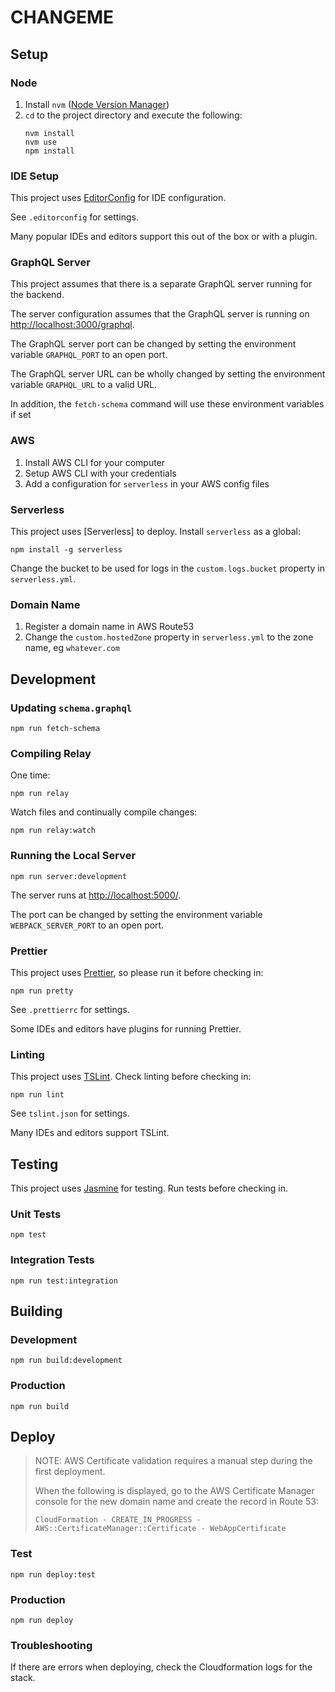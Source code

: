 # CHANGEME

## Setup

### Node

1.  Install `nvm` ([Node Version Manager])
2.  `cd` to the project directory and execute the following:
    ```
    nvm install
    nvm use
    npm install
    ```

### IDE Setup

This project uses [EditorConfig] for IDE configuration.

See `.editorconfig` for settings.

Many popular IDEs and editors support this out of the box or with a plugin.

### GraphQL Server

This project assumes that there is a separate GraphQL server running for the backend.

The server configuration assumes that the GraphQL server is running on [http://localhost:3000/graphql].

The GraphQL server port can be changed by setting the environment variable `GRAPHQL_PORT` to an open port.

The GraphQL server URL can be wholly changed by setting the environment variable `GRAPHQL_URL` to a valid URL.

In addition, the `fetch-schema` command will use these environment variables if set

### AWS

1.  Install AWS CLI for your computer
2.  Setup AWS CLI with your credentials
3.  Add a configuration for `serverless` in your AWS config files

### Serverless

This project uses [Serverless] to deploy. Install `serverless` as a global:

```
npm install -g serverless
```

Change the bucket to be used for logs in the `custom.logs.bucket` property in `serverless.yml`.

### Domain Name

1.  Register a domain name in AWS Route53
2.  Change the `custom.hostedZone` property in `serverless.yml` to the zone name, eg `whatever.com`

## Development

### Updating `schema.graphql`

```
npm run fetch-schema
```

### Compiling Relay

One time:

```
npm run relay
```

Watch files and continually compile changes:

```
npm run relay:watch
```

### Running the Local Server

```
npm run server:development
```

The server runs at [http://localhost:5000/].

The port can be changed by setting the environment variable `WEBPACK_SERVER_PORT` to an open port.

### Prettier

This project uses [Prettier], so please run it before checking in:

```
npm run pretty
```

See `.prettierrc` for settings.

Some IDEs and editors have plugins for running Prettier.

### Linting

This project uses [TSLint]. Check linting before checking in:

```
npm run lint
```

See `tslint.json` for settings.

Many IDEs and editors support TSLint.

## Testing

This project uses [Jasmine] for testing. Run tests before checking in.

### Unit Tests

```
npm test
```

### Integration Tests

```
npm run test:integration
```

## Building

### Development

```
npm run build:development
```

### Production

```
npm run build
```

## Deploy

> NOTE: AWS Certificate validation requires a manual step during the first deployment.
>
> When the following is displayed, go to the AWS Certificate Manager console for the new domain name and create the record in Route 53:
>
> `CloudFormation - CREATE_IN_PROGRESS - AWS::CertificateManager::Certificate - WebAppCertificate`

### Test

```
npm run deploy:test
```

### Production

```
npm run deploy
```

### Troubleshooting

If there are errors when deploying, check the Cloudformation logs for the stack.

[http://localhost:3000/graphql]: http://localhost:3000/graphql
[http://localhost:5000/]: http://localhost:5000/
[editorconfig]: https://editorconfig.org/
[jasmine]: https://jasmine.github.io/
[node version manager]: https://github.com/creationix/nvm
[prettier]: https://prettier.io/
[tslint]: https://palantir.github.io/tslint/
